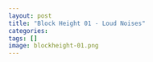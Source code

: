 ```yaml
---
layout: post
title: "Block Height 01 - Loud Noises"
categories: 
tags: []
image: blockheight-01.png
---
```


